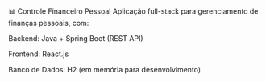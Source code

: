 📊 Controle Financeiro Pessoal
Aplicação full-stack para gerenciamento de finanças pessoais, com:

Backend: Java + Spring Boot (REST API)

Frontend: React.js

Banco de Dados:  H2 (em memória para desenvolvimento)
